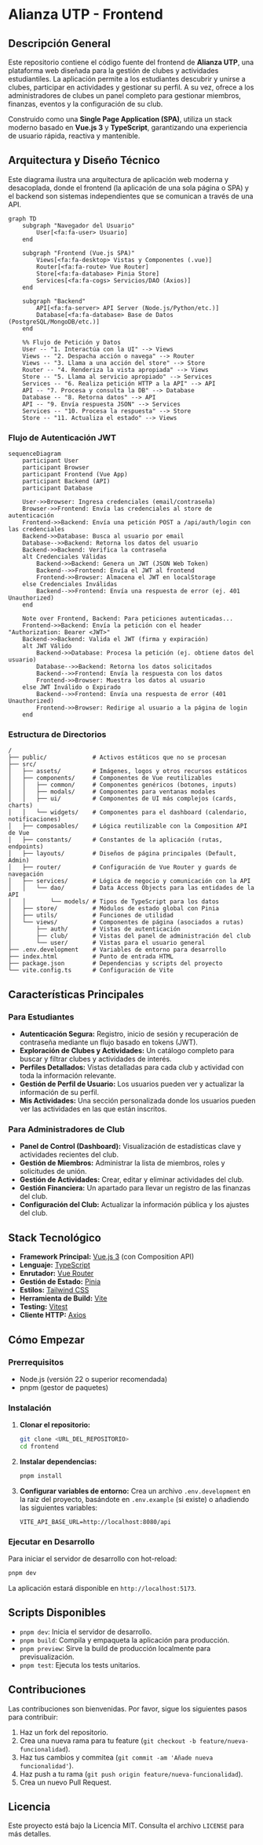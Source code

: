 # Alianza UTP - Frontend

## Descripción General

Este repositorio contiene el código fuente del frontend de **Alianza UTP**, una plataforma web diseñada para la gestión de clubes y actividades estudiantiles. La aplicación permite a los estudiantes descubrir y unirse a clubes, participar en actividades y gestionar su perfil. A su vez, ofrece a los administradores de clubes un panel completo para gestionar miembros, finanzas, eventos y la configuración de su club.

Construido como una **Single Page Application (SPA)**, utiliza un stack moderno basado en **Vue.js 3** y **TypeScript**, garantizando una experiencia de usuario rápida, reactiva y mantenible.

## Arquitectura y Diseño Técnico

Este diagrama ilustra una arquitectura de aplicación web moderna y desacoplada, donde el frontend (la aplicación de una sola página o SPA) y el backend son sistemas independientes que se comunican a través de una API.

```mermaid
graph TD
    subgraph "Navegador del Usuario"
        User[<fa:fa-user> Usuario]
    end

    subgraph "Frontend (Vue.js SPA)"
        Views[<fa:fa-desktop> Vistas y Componentes (.vue)]
        Router[<fa:fa-route> Vue Router]
        Store[<fa:fa-database> Pinia Store]
        Services[<fa:fa-cogs> Servicios/DAO (Axios)]
    end

    subgraph "Backend"
        API[<fa:fa-server> API Server (Node.js/Python/etc.)]
        Database[<fa:fa-database> Base de Datos (PostgreSQL/MongoDB/etc.)]
    end

    %% Flujo de Petición y Datos
    User -- "1. Interactúa con la UI" --> Views
    Views -- "2. Despacha acción o navega" --> Router
    Views -- "3. Llama a una acción del store" --> Store
    Router -- "4. Renderiza la vista apropiada" --> Views
    Store -- "5. Llama al servicio apropiado" --> Services
    Services -- "6. Realiza petición HTTP a la API" --> API
    API -- "7. Procesa y consulta la DB" --> Database
    Database -- "8. Retorna datos" --> API
    API -- "9. Envía respuesta JSON" --> Services
    Services -- "10. Procesa la respuesta" --> Store
    Store -- "11. Actualiza el estado" --> Views
```

### Flujo de Autenticación JWT

```mermaid
sequenceDiagram
    participant User
    participant Browser
    participant Frontend (Vue App)
    participant Backend (API)
    participant Database

    User->>Browser: Ingresa credenciales (email/contraseña)
    Browser->>Frontend: Envía las credenciales al store de autenticación
    Frontend->>Backend: Envía una petición POST a /api/auth/login con las credenciales
    Backend->>Database: Busca al usuario por email
    Database-->>Backend: Retorna los datos del usuario
    Backend->>Backend: Verifica la contraseña
    alt Credenciales Válidas
        Backend->>Backend: Genera un JWT (JSON Web Token)
        Backend-->>Frontend: Envía el JWT al frontend
        Frontend->>Browser: Almacena el JWT en localStorage
    else Credenciales Inválidas
        Backend-->>Frontend: Envía una respuesta de error (ej. 401 Unauthorized)
    end

    Note over Frontend, Backend: Para peticiones autenticadas...
    Frontend->>Backend: Envía la petición con el header "Authorization: Bearer <JWT>"
    Backend->>Backend: Valida el JWT (firma y expiración)
    alt JWT Válido
        Backend->>Database: Procesa la petición (ej. obtiene datos del usuario)
        Database-->>Backend: Retorna los datos solicitados
        Backend-->>Frontend: Envía la respuesta con los datos
        Frontend->>Browser: Muestra los datos al usuario
    else JWT Inválido o Expirado
        Backend-->>Frontend: Envía una respuesta de error (401 Unauthorized)
        Frontend->>Browser: Redirige al usuario a la página de login
    end
```

### Estructura de Directorios
```
/
├── public/             # Activos estáticos que no se procesan
├── src/
│   ├── assets/         # Imágenes, logos y otros recursos estáticos
│   ├── components/     # Componentes de Vue reutilizables
│   │   ├── common/     # Componentes genéricos (botones, inputs)
│   │   ├── modals/     # Componentes para ventanas modales
│   │   ├── ui/         # Componentes de UI más complejos (cards, charts)
│   │   └── widgets/    # Componentes para el dashboard (calendario, notificaciones)
│   ├── composables/    # Lógica reutilizable con la Composition API de Vue
│   ├── constants/      # Constantes de la aplicación (rutas, endpoints)
│   ├── layouts/        # Diseños de página principales (Default, Admin)
│   ├── router/         # Configuración de Vue Router y guards de navegación
│   ├── services/       # Lógica de negocio y comunicación con la API
│   │   └── dao/        # Data Access Objects para las entidades de la API
│   │       └── models/ # Tipos de TypeScript para los datos
│   ├── store/          # Módulos de estado global con Pinia
│   ├── utils/          # Funciones de utilidad
│   └── views/          # Componentes de página (asociados a rutas)
│       ├── auth/       # Vistas de autenticación
│       ├── club/       # Vistas del panel de administración del club
│       └── user/       # Vistas para el usuario general
├── .env.development    # Variables de entorno para desarrollo
├── index.html          # Punto de entrada HTML
├── package.json        # Dependencias y scripts del proyecto
└── vite.config.ts      # Configuración de Vite
```

## Características Principales

### Para Estudiantes
- **Autenticación Segura:** Registro, inicio de sesión y recuperación de contraseña mediante un flujo basado en tokens (JWT).
- **Exploración de Clubes y Actividades:** Un catálogo completo para buscar y filtrar clubes y actividades de interés.
- **Perfiles Detallados:** Vistas detalladas para cada club y actividad con toda la información relevante.
- **Gestión de Perfil de Usuario:** Los usuarios pueden ver y actualizar la información de su perfil.
- **Mis Actividades:** Una sección personalizada donde los usuarios pueden ver las actividades en las que están inscritos.

### Para Administradores de Club
- **Panel de Control (Dashboard):** Visualización de estadísticas clave y actividades recientes del club.
- **Gestión de Miembros:** Administrar la lista de miembros, roles y solicitudes de unión.
- **Gestión de Actividades:** Crear, editar y eliminar actividades del club.
- **Gestión Financiera:** Un apartado para llevar un registro de las finanzas del club.
- **Configuración del Club:** Actualizar la información pública y los ajustes del club.

## Stack Tecnológico

- **Framework Principal:** [Vue.js 3](https://vuejs.org/) (con Composition API)
- **Lenguaje:** [TypeScript](https://www.typescriptlang.org/)
- **Enrutador:** [Vue Router](https://router.vuejs.org/)
- **Gestión de Estado:** [Pinia](https://pinia.vuejs.org/)
- **Estilos:** [Tailwind CSS](https://tailwindcss.com/)
- **Herramienta de Build:** [Vite](https://vitejs.dev/)
- **Testing:** [Vitest](https://vitest.dev/)
- **Cliente HTTP:** [Axios](https://axios-http.com/)

## Cómo Empezar

### Prerrequisitos

- Node.js (versión 22 o superior recomendada)
- pnpm (gestor de paquetes)

### Instalación

1.  **Clonar el repositorio:**
    ```bash
    git clone <URL_DEL_REPOSITORIO>
    cd frontend
    ```

2.  **Instalar dependencias:**
    ```bash
    pnpm install
    ```

3.  **Configurar variables de entorno:**
    Crea un archivo `.env.development` en la raíz del proyecto, basándote en `.env.example` (si existe) o añadiendo las siguientes variables:
    ```
    VITE_API_BASE_URL=http://localhost:8080/api
    ```

### Ejecutar en Desarrollo

Para iniciar el servidor de desarrollo con hot-reload:

```bash
pnpm dev
```
La aplicación estará disponible en `http://localhost:5173`.

## Scripts Disponibles

- `pnpm dev`: Inicia el servidor de desarrollo.
- `pnpm build`: Compila y empaqueta la aplicación para producción.
- `pnpm preview`: Sirve la build de producción localmente para previsualización.
- `pnpm test`: Ejecuta los tests unitarios.

## Contribuciones

Las contribuciones son bienvenidas. Por favor, sigue los siguientes pasos para contribuir:

1.  Haz un fork del repositorio.
2.  Crea una nueva rama para tu feature (`git checkout -b feature/nueva-funcionalidad`).
3.  Haz tus cambios y commitea (`git commit -am 'Añade nueva funcionalidad'`).
4.  Haz push a tu rama (`git push origin feature/nueva-funcionalidad`).
5.  Crea un nuevo Pull Request.

## Licencia

Este proyecto está bajo la Licencia MIT. Consulta el archivo `LICENSE` para más detalles.